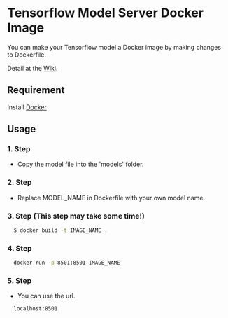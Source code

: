 # Tensorflow Model Server Docker Image

You can make your Tensorflow model a Docker image by making changes to Dockerfile.

Detail at the [Wiki](https://github.com/ajiybanesij/Tensorflow-Model-Server-Docker-Kubernetes/wiki#tensorflow-model-server-converting-docker-image).

## Requirement

  Install [Docker](https://docs.docker.com/install/)

## Usage

### 1. Step 
  - Copy the model file into the 'models' folder.


### 2. Step 
  - Replace MODEL_NAME in Dockerfile with your own model name.

### 3. Step (This step may take some time!)
  ```sh
    $ docker build -t IMAGE_NAME .
  ```

### 4. Step
  ```sh
    docker run -p 8501:8501 IMAGE_NAME  
  ```

### 5. Step
  - You can use the url.
  ```sh
    localhost:8501
  ``` 
